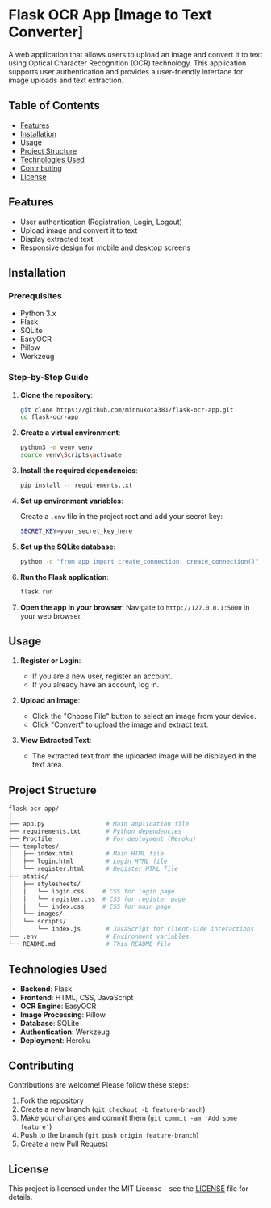 # Flask OCR App [Image to Text Converter]

A web application that allows users to upload an image and convert it to text using Optical Character Recognition (OCR) technology. This application supports user authentication and provides a user-friendly interface for image uploads and text extraction.

## Table of Contents

- [Features](#features)
- [Installation](#installation)
- [Usage](#usage)
- [Project Structure](#project-structure)
- [Technologies Used](#technologies-used)
- [Contributing](#contributing)
- [License](#license)

## Features

- User authentication (Registration, Login, Logout)
- Upload image and convert it to text
- Display extracted text
- Responsive design for mobile and desktop screens

## Installation

### Prerequisites

- Python 3.x
- Flask
- SQLite
- EasyOCR
- Pillow
- Werkzeug

### Step-by-Step Guide

1. **Clone the repository**:

   ```sh
   git clone https://github.com/minnukota381/flask-ocr-app.git
   cd flask-ocr-app
   ```

2. **Create a virtual environment**:

   ```sh
   python3 -m venv venv
   source venv\Scripts\activate
   ```

3. **Install the required dependencies**:

   ```sh
   pip install -r requirements.txt
   ```

4. **Set up environment variables**:

   Create a `.env` file in the project root and add your secret key:

   ```bash
   SECRET_KEY=your_secret_key_here
   ```

5. **Set up the SQLite database**:

   ```sh
   python -c "from app import create_connection; create_connection()"
   ```

6. **Run the Flask application**:

   ```sh
   flask run
   ```

7. **Open the app in your browser**:
   Navigate to `http://127.0.0.1:5000` in your web browser.

## Usage

1. **Register or Login**:
   - If you are a new user, register an account.
   - If you already have an account, log in.

2. **Upload an Image**:
   - Click the "Choose File" button to select an image from your device.
   - Click "Convert" to upload the image and extract text.

3. **View Extracted Text**:
   - The extracted text from the uploaded image will be displayed in the text area.

## Project Structure

```bash
flask-ocr-app/
│
├── app.py                 # Main application file
├── requirements.txt       # Python dependencies
├── Procfile               # For deployment (Heroku)
├── templates/
│   ├── index.html         # Main HTML file
│   ├── login.html         # Login HTML file
│   └── register.html      # Register HTML file
├── static/
│   ├── stylesheets/
│   │   └── login.css     # CSS for login page
│   │   └── register.css  # CSS for register page
│   │   └── index.css     # CSS for main page
│   └── images/
│   └── scripts/
│       └── index.js       # JavaScript for client-side interactions
└── .env                   # Environment variables
└── README.md              # This README file
```

## Technologies Used

- **Backend**: Flask
- **Frontend**: HTML, CSS, JavaScript
- **OCR Engine**: EasyOCR
- **Image Processing**: Pillow
- **Database**: SQLite
- **Authentication**: Werkzeug
- **Deployment**: Heroku

## Contributing

Contributions are welcome! Please follow these steps:

1. Fork the repository
2. Create a new branch (`git checkout -b feature-branch`)
3. Make your changes and commit them (`git commit -am 'Add some feature'`)
4. Push to the branch (`git push origin feature-branch`)
5. Create a new Pull Request

## License

This project is licensed under the MIT License - see the [LICENSE](LICENSE) file for details.
